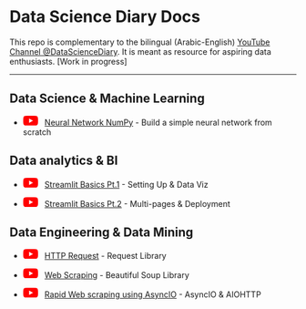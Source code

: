 # Data Science Diary Docs

This repo is complementary to the bilingual (Arabic-English) [YouTube Channel @DataScienceDiary](https://www.youtube.com/@datasciencediary). It is meant as resource for aspiring data enthusiasts. [Work in progress]

---

## Data Science & Machine Learning

- [![Youtube Link](other/youtube_logo.png)](https://youtu.be) &nbsp; [Neural Network NumPy](DS_ML/neural_network_numpy.py) - Build a simple neural network from scratch

## Data analytics & BI

- [![Youtube Link](other/youtube_logo.png)](https://youtu.be/6_GIck6QkBs) &nbsp; [Streamlit Basics Pt.1](https://github.com/MightyStud/High-School-Data-Analysis-Streamlit-App) - Setting Up & Data Viz

- [![Youtube Link](other/youtube_logo.png)](https://youtu.be/6HlSaLuqw3w) &nbsp; [Streamlit Basics Pt.2](https://github.com/MightyStud/High-School-Data-Analysis-Streamlit-App) - Multi-pages & Deployment

## Data Engineering & Data Mining  

- [![Youtube Link](other/youtube_logo.png)](https://www.youtube.com/watch?v=9zDT8n64FFU&) &nbsp; [HTTP Request](https://www.kaggle.com/code/mohamedahmedx2/asyncio-webscraping-tutorial-high-school-data) - Request Library

- [![Youtube Link](other/youtube_logo.png)](https://www.youtube.com/watch?v=bVVdPokXxH4) &nbsp; [Web Scraping](https://www.kaggle.com/code/mohamedahmedx2/asyncio-webscraping-tutorial-high-school-data) - Beautiful Soup Library

- [![Youtube Link](other/youtube_logo.png)](https://www.youtube.com/watch?v=xLX_r-sxG9E) &nbsp; [Rapid Web scraping using AsyncIO](https://www.kaggle.com/code/mohamedahmedx2/asyncio-webscraping-tutorial-high-school-data) - AsyncIO & AIOHTTP
